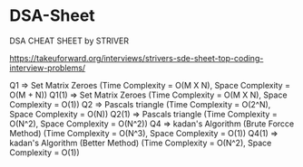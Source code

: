 # DSA-Sheet
DSA CHEAT SHEET by STRIVER

https://takeuforward.org/interviews/strivers-sde-sheet-top-coding-interview-problems/

Q1 => Set Matrix Zeroes (Time Complexity = O(M X N), Space Complexity = O(M + N))
Q1(1) => Set Matrix Zeroes (Time Complexity = O(M X N), Space Complexity = O(1))
Q2 => Pascals triangle  (Time Complexity = O(2^N), Space Complexity = O(N))
Q2(1) => Pascals triangle  (Time Complexity = O(N^2), Space Complexity = O(N^2))
Q4 => kadan's Algorithm (Brute Forcce Method) (Time Complexity = O(N^3), Space Complexity = O(1))
Q4(1) => kadan's Algorithm (Better Method) (Time Complexity = O(N^2), Space Complexity = O(1))

